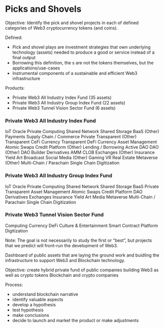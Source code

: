 # Picks and Shovels

Objective:
Identify the pick and shovel projects in each of defined categories of Web3 cryptocurrency tokens (and coins).  

Defined: 
- Pick and shovel plays are investment strategies that own underlying technology (assets) needed to produce a good or service instead of a final output
- Borrowing this definition, the s are not the tokens themselves, but the applications/use-cases 
- Instrumental components of a sustainable and efficient Web3 infrastructure


Products:

- Private Web3 All Industry Index Fund (35 assets)
- Private Web3 All Industry Group Index Fund (22 assets)
- Private Web3 Tunnel Vision Sector Fund (6 assets)


### Private Web3 All Industry Index Fund
IoT
Oracle
Private Computing
Shared Network
Shared Storage
BaaS (Other)
Payments
Supply Chain / Commerce
Private
Transparent (Other)
Transparent CeFi Currency
Transparent DeFi Currency
Asset Management
Atomic Swaps
Credit Platform (Other)
Lending / Borrowing
Active DAO
DAO (Other)
DAO Builder
Derivatives
AMM
CLOB
Exchanges (Other)
Insurance
Yield
Art
Broadcast
Social
Media (Other)
Gaming
VR Real Estate
Metaverse (Other)
Multi-Chain / Parachain
Single Chain
Digitization



### Private Web3 All Industry Group Index Fund


IoT
Oracle
Private Computing
Shared Network
Shared Storage
BaaS
Private
Transparent
Asset Management
Atomic Swaps
Credit Platform
DAO
Derivatives
Exchanges
Insurance
Yield
Art
Media
Metaverse
Multi-Chain / Parachain
Single Chain
Digitization


### Private Web3 Tunnel Vision Sector Fund


Computing
Currency
DeFi
Culture & Entertainment
Smart Contract Platform
Digitization



Note: The goal is not necessarily to study the first or “best”, but projects that we predict will front-run the development of Web3.



Dashboard of public assets that are laying the ground work and buidling the infrastructure to support Web3 and Blockchain technology. 

Objective: create hybrid private fund of public companies building Web3 as well as crypto tokens Blockchain and crypto companies 

Process: 

- understand blockchain narrative
- identify valuable aspects
- develop a hypothesis
- test hypothesis 
- make conclusions 
- decide to launch and market the product or make adjustments




